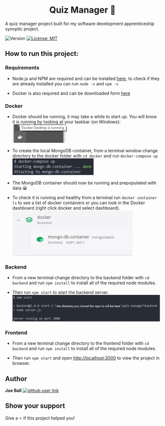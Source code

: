 <h1 align="center"> Quiz Manager 📝 </h1>
A quiz manager project built for my software development apprenticeship synoptic project.
</br> 
<p>
  <img alt="Version" src="https://img.shields.io/badge/version-1.0.0-blue.svg?cacheSeconds=2592000" />
  <a href="#" target="_blank">
    <img alt="License: MIT" src="https://img.shields.io/badge/License-MIT-yellow.svg" />
  </a>
</p>

## How to run this project:

### Requirements

- Node.js and NPM are required and can be installed [here](https://nodejs.org/en/download/), to check if they are already installed you can run `node -v` and `npm -v`

- Docker is also required and can be downloaded form [here](https://desktop.docker.com/win/stable/Docker%20Desktop%20Installer.exe)

### Docker

- Docker should be running, it may take a while to start up. You will know it is running by looking at your taskbar (on Windows): </br>
![Docker running](https://github.com/6JoeB/quiz-manager/blob/main/README_images/docker-running.png?raw=true) 

- To create the local MongoDB container, from a terminal window change directory to the docker folder with `cd docker` and run `docker-compose up` </br>
![Docker compose command](https://github.com/6JoeB/quiz-manager/blob/main/README_images/docker-compose-command.PNG) 

- The MongoDB container should now be running and prepopulated with data 😀

- To check it is running and healthy from a terminal run `docker container ls` to see a list of docker containers or you can look in the Docker dashboard (right click docker and select dashboard). </br>
![Docker container running](https://github.com/6JoeB/quiz-manager/blob/main/README_images/docker-container-running.PNG) 

### Backend

- From a new terminal change directory to the backend folder with `cd backend` and run `npm install` to install all of the required node modules.

- Then run `npm start` to start the backend server. </br>
![Backend running](https://github.com/6JoeB/quiz-manager/blob/main/README_images/backend-running.PNG) 


### Frontend

- From a new terminal change directory to the frontend folder with `cd backend` and run `npm install` to install all of the required node modules.

- Then run `npm start` and open [http://localhost:3000](http://localhost:3000) to view the project in browser.

## Author

**Joe Ball** [![github user link][1.1]][1]


[1.1]: http://i.imgur.com/9I6NRUm.png
[1]: http://www.github.com/6joeb


## Show your support

Give a ⭐️ if this project helped you!
